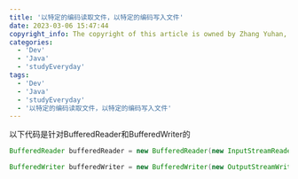 ```yaml
---
title: '以特定的编码读取文件，以特定的编码写入文件'
date: 2023-03-06 15:47:44
copyright_info: The copyright of this article is owned by Zhang Yuhan, and it follows the CC BY-NC-SA 4.0 agreement. For reprinting, please attach the original source link and this statement
categories: 
  - 'Dev'
  - 'Java'
  - 'studyEveryday'
tags: 
  - 'Dev'
  - 'Java'
  - 'studyEveryday'
  - '以特定的编码读取文件，以特定的编码写入文件'
---
```

以下代码是针对BufferedReader和BufferedWriter的
```java
BufferedReader bufferedReader = new BufferedReader(new InputStreamReader(new FileInputStream(inF),"GB2312"));// 以GB2312的编码读文件

BufferedWriter bufferedWriter = new BufferedWriter(new OutputStreamWriter(new FileOutputStream(outFile), StandardCharsets.UTF_8));// 以utf-8写文件
```
